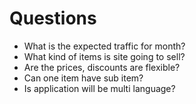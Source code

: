 # Questions

- What is the expected traffic for month?
- What kind of items is site going to sell?
- Are the prices, discounts are flexible?
- Can one item have sub item?
- Is application will be multi language?
